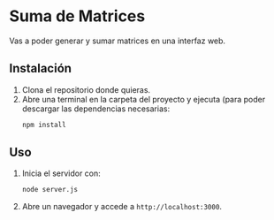 # Suma de Matrices

Vas a poder generar y sumar matrices en una interfaz web.

## Instalación
1. Clona el repositorio donde quieras.
2. Abre una terminal en la carpeta del proyecto y ejecuta (para poder descargar las dependencias necesarias:
   ```sh
   npm install
   ```
   
## Uso
1. Inicia el servidor con:
   ```sh
   node server.js
   ```
2. Abre un navegador y accede a `http://localhost:3000`.

